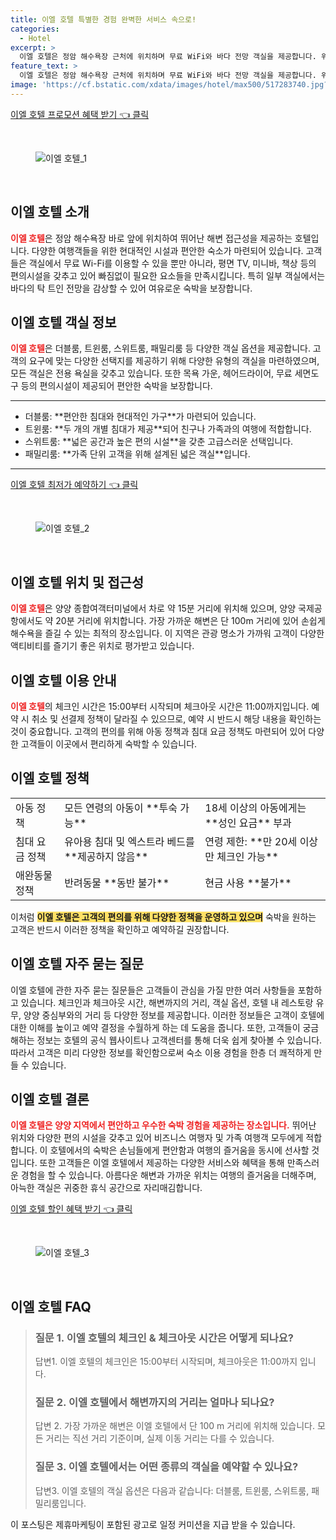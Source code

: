 ```yaml
---
title: 이엘 호텔 특별한 경험 완벽한 서비스 속으로!
categories:
  - Hotel
excerpt: >
  이엘 호텔은 정암 해수욕장 근처에 위치하며 무료 WiFi와 바다 전망 객실을 제공합니다. 위치와 친절한 서비스가 돋보이는 이곳에서 특별한 해변 휴가를 경험해보세요!
feature_text: >
  이엘 호텔은 정암 해수욕장 근처에 위치하며 무료 WiFi와 바다 전망 객실을 제공합니다. 위치와 친절한 서비스가 돋보이는 이곳에서 특별한 해변 휴가를 경험해보세요!
image: 'https://cf.bstatic.com/xdata/images/hotel/max500/517283740.jpg?k=47cd8170042954e836034996ec7daa26e9c419085a8dd2189cac33062486e09e&o=&hp=1'
---
```


<p><a class="modoo-button" href="https://tinyurl.com/29au3bfm" rel="nofollow noopener">이엘 호텔 프로모션 혜택 받기 👈 클릭</a></p><br/>
<figure class="image"><img alt="이엘 호텔_1" src="https://cf.bstatic.com/xdata/images/hotel/max1024x768/104808847.jpg?k=99a1b6054ba95be4a87da52e566901dfde2dba4b4c0ba100f15e03ae838ba94b&amp;o=&amp;hp=1"/></figure><br/>
<h2 id="이엘_호텔_소개">이엘 호텔 소개</h2>
<p><b><span style="color: #ee2323;">이엘 호텔</span></b>은 정암 해수욕장 바로 앞에 위치하여 뛰어난 해변 접근성을 제공하는 호텔입니다. 다양한 여행객들을 위한 현대적인 시설과 편안한 숙소가 마련되어 있습니다. 고객들은 객실에서 무료 Wi-Fi를 이용할 수 있을 뿐만 아니라, 평면 TV, 미니바, 책상 등의 편의시설을 갖추고 있어 빠짐없이 필요한 요소들을 만족시킵니다. 특히 일부 객실에서는 바다의 탁 트인 전망을 감상할 수 있어 여유로운 숙박을 보장합니다.</p>
<h2 id="이엘_호텔_객실_정보">이엘 호텔 객실 정보</h2>
<p><b><span style="color: #ee2323;">이엘 호텔</span></b>은 더블룸, 트윈룸, 스위트룸, 패밀리룸 등 다양한 객실 옵션을 제공합니다. 고객의 요구에 맞는 다양한 선택지를 제공하기 위해 다양한 유형의 객실을 마련하였으며, 모든 객실은 전용 욕실을 갖추고 있습니다. 또한 목욕 가운, 헤어드라이어, 무료 세면도구 등의 편의시설이 제공되어 편안한 숙박을 보장합니다.</p>
<hr/>
<ul>
<li>더블룸: **편안한 침대와 현대적인 가구**가 마련되어 있습니다.</li>
<li>트윈룸: **두 개의 개별 침대가 제공**되어 친구나 가족과의 여행에 적합합니다.</li>
<li>스위트룸: **넓은 공간과 높은 편의 시설**을 갖춘 고급스러운 선택입니다.</li>
<li>패밀리룸: **가족 단위 고객을 위해 설계된 넓은 객실**입니다.</li>
</ul>
<hr/>
<p><a class="modoo-button" href="https://tinyurl.com/29au3bfm" rel="nofollow noopener">이엘 호텔 최저가 예약하기 👈 클릭</a></p><br/>
<figure class="image"><img alt="이엘 호텔_2" src="https://cf.bstatic.com/xdata/images/hotel/max500/517283740.jpg?k=47cd8170042954e836034996ec7daa26e9c419085a8dd2189cac33062486e09e&amp;o=&amp;hp=1"/></figure><br/>
<h2 id="이엘_호텔_위치_및_접근성">이엘 호텔 위치 및 접근성</h2>
<p><b><span style="color: #ee2323;">이엘 호텔</span></b>은 양양 종합여객터미널에서 차로 약 15분 거리에 위치해 있으며, 양양 국제공항에서도 약 20분 거리에 위치합니다. 가장 가까운 해변은 단 100m 거리에 있어 손쉽게 해수욕을 즐길 수 있는 최적의 장소입니다. 이 지역은 관광 명소가 가까워 고객이 다양한 액티비티를 즐기기 좋은 위치로 평가받고 있습니다.</p>
<h2 id="이엘_호텔_이용_안내">이엘 호텔 이용 안내</h2>
<p><b><span style="color: #ee2323;">이엘 호텔</span></b>의 체크인 시간은 15:00부터 시작되며 체크아웃 시간은 11:00까지입니다. 예약 시 취소 및 선결제 정책이 달라질 수 있으므로, 예약 시 반드시 해당 내용을 확인하는 것이 중요합니다. 고객의 편의를 위해 아동 정책과 침대 요금 정책도 마련되어 있어 다양한 고객들이 이곳에서 편리하게 숙박할 수 있습니다.</p>
<h2 id="이엘_호텔_정책">이엘 호텔 정책</h2>
<table>
<tr>
<td>아동 정책</td>
<td>모든 연령의 아동이 **투숙 가능**</td>
<td>18세 이상의 아동에게는 **성인 요금** 부과</td>
</tr>
<tr>
<td>침대 요금 정책</td>
<td>유아용 침대 및 엑스트라 베드를 **제공하지 않음**</td>
<td>연령 제한: **만 20세 이상만 체크인 가능**</td>
</tr>
<tr>
<td>애완동물 정책</td>
<td>반려동물 **동반 불가**</td>
<td>현금 사용 **불가**</td>
</tr>
</table>
<p>이처럼 <b><span style="background-color: #ffe066;">이엘 호텔은 고객의 편의를 위해 다양한 정책을 운영하고 있으며</span></b> 숙박을 원하는 고객은 반드시 이러한 정책을 확인하고 예약하길 권장합니다.</p>
<h2 id="이엘_호텔_자주_묻는_질문">이엘 호텔 자주 묻는 질문</h2>
<p>이엘 호텔에 관한 자주 묻는 질문들은 고객들이 관심을 가질 만한 여러 사항들을 포함하고 있습니다. 체크인과 체크아웃 시간, 해변까지의 거리, 객실 옵션, 호텔 내 레스토랑 유무, 양양 중심부와의 거리 등 다양한 정보를 제공합니다. 이러한 정보들은 고객이 호텔에 대한 이해를 높이고 예약 결정을 수월하게 하는 데 도움을 줍니다. 또한, 고객들이 궁금해하는 정보는 호텔의 공식 웹사이트나 고객센터를 통해 더욱 쉽게 찾아볼 수 있습니다. 따라서 고객은 미리 다양한 정보를 확인함으로써 숙소 이용 경험을 한층 더 쾌적하게 만들 수 있습니다.</p>
<h2 id="이엘_호텔_결론">이엘 호텔 결론</h2>
<p><b><span style="color: #ee2323;">이엘 호텔은 양양 지역에서 편안하고 우수한 숙박 경험을 제공하는 장소입니다.</span></b> 뛰어난 위치와 다양한 편의 시설을 갖추고 있어 비즈니스 여행자 및 가족 여행객 모두에게 적합합니다. 이 호텔에서의 숙박은 손님들에게 편안함과 여행의 즐거움을 동시에 선사할 것입니다. 또한 고객들은 이엘 호텔에서 제공하는 다양한 서비스와 혜택을 통해 만족스러운 경험을 할 수 있습니다. 아름다운 해변과 가까운 위치는 여행의 즐거움을 더해주며, 아늑한 객실은 귀중한 휴식 공간으로 자리매김합니다.</p>
<p><a class="modoo-button" href="https://tinyurl.com/29au3bfm" rel="nofollow noopener">이엘 호텔 할인 혜택 받기 👈 클릭</a></p><br>

<figure class="image"><img src="https://cf.bstatic.com/xdata/images/hotel/max500/522482383.jpg?k=69583e69a314bd32ab83b0231236c916a7f79f489935c7e91a5149f27f61bae4&o=&hp=1" alt="이엘 호텔_3"></figure><br>
<h2 id="이엘 호텔_FAQ">이엘 호텔 FAQ</h2>
<div itemscope="" itemtype="https://schema.org/FAQPage"> 
<blockquote> 
<div itemscope="" itemprop="mainEntity" itemtype="https://schema.org/Question"> 
<h3 id="질문_1" itemprop="name">질문 1. 이엘 호텔의 체크인 & 체크아웃 시간은 어떻게 되나요?</h3> 
<div itemscope="" itemprop="acceptedAnswer" itemtype="https://schema.org/Answer"> 
<span itemprop="text"> 
<p>답변1. 이엘 호텔의 체크인은 15:00부터 시작되며, 체크아웃은 11:00까지 입니다.</p> 
</span> 
</div> 
</div> 

<div itemscope="" itemprop="mainEntity" itemtype="https://schema.org/Question"> 
<h3 id="질문_2" itemprop="name">질문 2. 이엘 호텔에서 해변까지의 거리는 얼마나 되나요?</h3> 
<div itemscope="" itemprop="acceptedAnswer" itemtype="https://schema.org/Answer"> 
<span itemprop="text"> 
<p>답변 2. 가장 가까운 해변은 이엘 호텔에서 단 100 m 거리에 위치해 있습니다. 모든 거리는 직선 거리 기준이며, 실제 이동 거리는 다를 수 있습니다.</p> 
</span> 
</div> 
</div> 

<div itemscope="" itemprop="mainEntity" itemtype="https://schema.org/Question"> 
<h3 id="질문_3" itemprop="name">질문 3. 이엘 호텔에서는 어떤 종류의 객실을 예약할 수 있나요?</h3> 
<div itemscope="" itemprop="acceptedAnswer" itemtype="https://schema.org/Answer"> 
<span itemprop="text"> 
<p>답변3. 이엘 호텔의 객실 옵션은 다음과 같습니다: 더블룸, 트윈룸, 스위트룸, 패밀리룸입니다.</p> 
</span> 
</div> 
</div> 
</blockquote> 
</div><p>이 포스팅은 제휴마케팅이 포함된 광고로 일정 커미션을 지급 받을 수 있습니다.</p>

